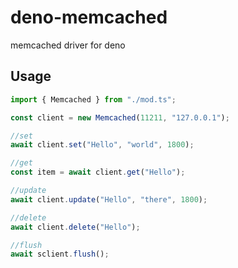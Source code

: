 # deno-memcached
memcached driver for deno

## Usage

```ts
import { Memcached } from "./mod.ts";

const client = new Memcached(11211, "127.0.0.1");

//set
await client.set("Hello", "world", 1800);

//get
const item = await client.get("Hello");

//update
await client.update("Hello", "there", 1800);

//delete
await client.delete("Hello");

//flush
await sclient.flush();
```